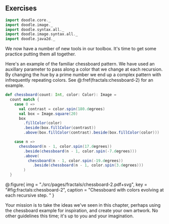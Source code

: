 ## Exercises

```scala mdoc:invisible
import doodle.core._
import doodle.image._
import doodle.syntax.all._
import doodle.image.syntax.all._
import doodle.java2d._
```

We now have a number of new tools in our toolbox. It's time to get some practice putting them all together.

Here's an example of the familiar chessboard pattern. We have used an auxillary parameter to pass along a color that we change at each recursion. By changing the hue by a prime number we end up a complex pattern with infrequently repeating colors. See @:fref(fractals:chessboard-2) for an example.

```scala mdoc
def chessboard(count: Int, color: Color): Image =
  count match {
    case 0 =>
      val contrast = color.spin(180.degrees)
      val box = Image.square(20)
      box
        .fillColor(color)
        .beside(box.fillColor(contrast))
        .above(box.fillColor(contrast).beside(box.fillColor(color)))

    case n =>
      chessboard(n - 1, color.spin(17.degrees))
        .beside(chessboard(n - 1, color.spin(-7.degrees)))
        .above(
          chessboard(n - 1, color.spin(-19.degrees))
            .beside(chessboard(n - 1, color.spin(3.degrees)))
        )
  }
```

@:figure{ img = "./src/pages/fractals/chessboard-2.pdf+svg", key = "#fig:fractals:chessboard-2", caption = "Chessboard with colors evolving at each recursive step.  " }


Your mission is to take the ideas we've seen in this chapter, perhaps using the chessboard example for inspiration, and create your own artwork. No other guidelines this time; it's up to you and your imagination.
